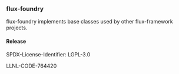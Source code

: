 ### flux-foundry

flux-foundry implements base classes used by other flux-framework projects.

#### Release

SPDX-License-Identifier: LGPL-3.0

LLNL-CODE-764420
